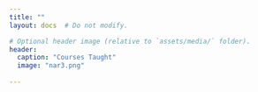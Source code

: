 ```yaml
---
title: ""
layout: docs  # Do not modify.

# Optional header image (relative to `assets/media/` folder).
header:
  caption: "Courses Taught"
  image: "nar3.png"
  
---
```

